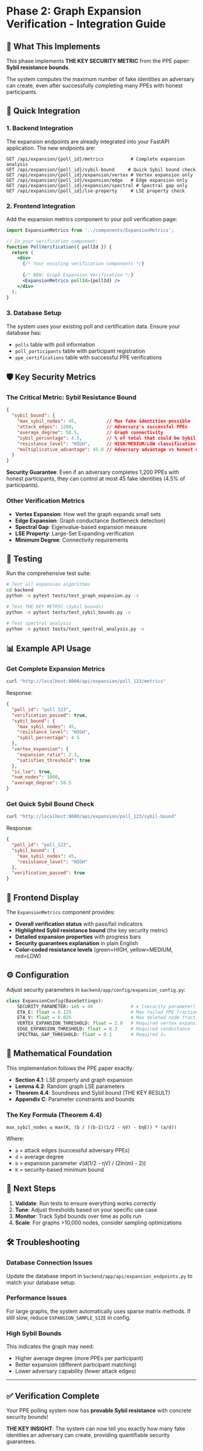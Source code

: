 # Phase 2: Graph Expansion Verification - Integration Guide

## 🎯 What This Implements

This phase implements **THE KEY SECURITY METRIC** from the PPE paper: **Sybil resistance bounds**.

The system computes the maximum number of fake identities an adversary can create, even after successfully completing many PPEs with honest participants.

## 🔧 Quick Integration

### 1. Backend Integration

The expansion endpoints are already integrated into your FastAPI application. The new endpoints are:

```
GET /api/expansion/{poll_id}/metrics          # Complete expansion analysis
GET /api/expansion/{poll_id}/sybil-bound     # Quick Sybil bound check
GET /api/expansion/{poll_id}/expansion/vertex # Vertex expansion only
GET /api/expansion/{poll_id}/expansion/edge   # Edge expansion only
GET /api/expansion/{poll_id}/expansion/spectral # Spectral gap only
GET /api/expansion/{poll_id}/lse-property     # LSE property check
```

### 2. Frontend Integration

Add the expansion metrics component to your poll verification page:

```jsx
import ExpansionMetrics from '../components/ExpansionMetrics';

// In your verification component:
function PollVerification({ pollId }) {
  return (
    <div>
      {/* Your existing verification components */}
      
      {/* NEW: Graph Expansion Verification */}
      <ExpansionMetrics pollId={pollId} />
    </div>
  );
}
```

### 3. Database Setup

The system uses your existing poll and certification data. Ensure your database has:
- `polls` table with poll information
- `poll_participants` table with participant registration  
- `ppe_certifications` table with successful PPE verifications

## 🛡️ Key Security Metrics

### The Critical Metric: Sybil Resistance Bound

```json
{
  "sybil_bound": {
    "max_sybil_nodes": 45,           // Max fake identities possible
    "attack_edges": 1200,            // Adversary's successful PPEs
    "average_degree": 58.5,          // Graph connectivity
    "sybil_percentage": 4.5,         // % of total that could be Sybil
    "resistance_level": "HIGH",      // HIGH/MEDIUM/LOW classification
    "multiplicative_advantage": 45.0 // Adversary advantage vs honest user
  }
}
```

**Security Guarantee**: Even if an adversary completes 1,200 PPEs with honest participants, they can control at most 45 fake identities (4.5% of participants).

### Other Verification Metrics

- **Vertex Expansion**: How well the graph expands small sets
- **Edge Expansion**: Graph conductance (bottleneck detection)  
- **Spectral Gap**: Eigenvalue-based expansion measure
- **LSE Property**: Large-Set Expanding verification
- **Minimum Degree**: Connectivity requirements

## 🧪 Testing

Run the comprehensive test suite:

```bash
# Test all expansion algorithms
cd backend
python -m pytest tests/test_graph_expansion.py -v

# Test THE KEY METRIC (Sybil bounds)
python -m pytest tests/test_sybil_bounds.py -v

# Test spectral analysis
python -m pytest tests/test_spectral_analysis.py -v
```

## 📊 Example API Usage

### Get Complete Expansion Metrics

```bash
curl "http://localhost:8000/api/expansion/poll_123/metrics"
```

Response:
```json
{
  "poll_id": "poll_123",
  "verification_passed": true,
  "sybil_bound": {
    "max_sybil_nodes": 45,
    "resistance_level": "HIGH",
    "sybil_percentage": 4.5
  },
  "vertex_expansion": {
    "expansion_ratio": 2.3,
    "satisfies_threshold": true
  },
  "is_lse": true,
  "num_nodes": 1000,
  "average_degree": 58.5
}
```

### Get Quick Sybil Bound Check

```bash
curl "http://localhost:8000/api/expansion/poll_123/sybil-bound"
```

Response:
```json
{
  "poll_id": "poll_123", 
  "sybil_bound": {
    "max_sybil_nodes": 45,
    "resistance_level": "HIGH"
  },
  "verification_passed": true
}
```

## 🎨 Frontend Display

The `ExpansionMetrics` component provides:

- **Overall verification status** with pass/fail indicators
- **Highlighted Sybil resistance bound** (the key security metric)
- **Detailed expansion properties** with progress bars
- **Security guarantees explanation** in plain English
- **Color-coded resistance levels** (green=HIGH, yellow=MEDIUM, red=LOW)

## ⚙️ Configuration

Adjust security parameters in `backend/app/config/expansion_config.py`:

```python
class ExpansionConfig(BaseSettings):
    SECURITY_PARAMETER: int = 40              # κ (security parameter)
    ETA_E: float = 0.125                      # Max failed PPE fraction
    ETA_V: float = 0.025                      # Max deleted node fraction
    VERTEX_EXPANSION_THRESHOLD: float = 2.0   # Required vertex expansion
    EDGE_EXPANSION_THRESHOLD: float = 0.3     # Required conductance
    SPECTRAL_GAP_THRESHOLD: float = 0.1       # Required λ₂
```

## 🔬 Mathematical Foundation

This implementation follows the PPE paper exactly:

- **Section 4.1**: LSE property and graph expansion
- **Lemma 4.2**: Random graph LSE parameters
- **Theorem 4.4**: Soundness and Sybil bound (THE KEY RESULT)
- **Appendix C**: Parameter constraints and bounds

### The Key Formula (Theorem 4.4)

```
max_sybil_nodes ≤ max(K, (b / ((b-1)(1/2 - ηV) - bηE)) * (a/d))
```

Where:
- `a` = attack edges (successful adversary PPEs)
- `d` = average degree
- `b` = expansion parameter √(d(1/2 - ηV) / (2ln(m) - 2))
- `K` = security-based minimum bound

## 🚀 Next Steps

1. **Validate**: Run tests to ensure everything works correctly
2. **Tune**: Adjust thresholds based on your specific use case  
3. **Monitor**: Track Sybil bounds over time as polls run
4. **Scale**: For graphs >10,000 nodes, consider sampling optimizations

## 🛠️ Troubleshooting

### Database Connection Issues
Update the database import in `backend/app/api/expansion_endpoints.py` to match your database setup.

### Performance Issues  
For large graphs, the system automatically uses sparse matrix methods. If still slow, reduce `EXPANSION_SAMPLE_SIZE` in config.

### High Sybil Bounds
This indicates the graph may need:
- Higher average degree (more PPEs per participant)
- Better expansion (different participant matching)
- Lower adversary capability (fewer attack edges)

---

## ✅ Verification Complete

Your PPE polling system now has **provable Sybil resistance** with concrete security bounds!

**THE KEY INSIGHT**: The system can now tell you exactly how many fake identities an adversary can create, providing quantifiable security guarantees.